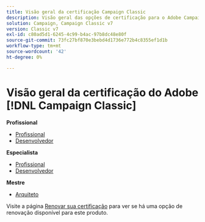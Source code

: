 ```yaml
---
title: Visão geral da certificação Campaign Classic
description: Visão geral das opções de certificação para o Adobe Campaign Classic
solution: Campaign, Campaign Classic v7
version: Classic v7
exl-id: c80ad5d1-6245-4c99-b4ac-97b8dc48e80f
source-git-commit: 73fc27bf870e3bebd4d1736e772b4c8355ef1d1b
workflow-type: tm+mt
source-wordcount: '42'
ht-degree: 0%

---
```


# Visão geral da certificação do Adobe [!DNL Campaign Classic]

**Profissional**

* [Profissional](/help/certifications/acc/acc-p-business.md) <!--AD0-E329-->
* [Desenvolvedor](/help/certifications/acc/acc-p-developer.md) <!--AD0-E331-->

**Especialista**

* [Profissional](/help/certifications/acc/acc-e-business.md) <!--AD0-E327-->
* [Desenvolvedor](/help/certifications/acc/acc-e-developer.md) <!--AD0-E330-->

**Mestre**

* [Arquiteto](/help/certifications/acc/acc-m-developer.md) <!--AD0-E328-->

Visite a página [Renovar sua certificação](/help/certifications/renew.md) para ver se há uma opção de renovação disponível para este produto.
